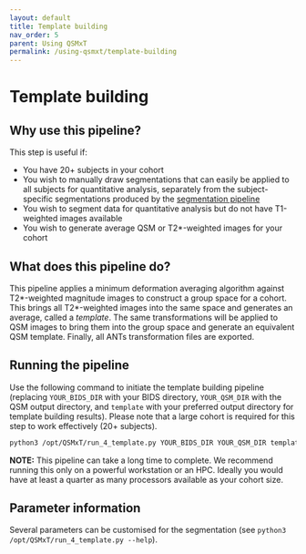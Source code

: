 ```yaml
---
layout: default
title: Template building
nav_order: 5
parent: Using QSMxT
permalink: /using-qsmxt/template-building
---
```


<head>
  <link rel="stylesheet" href="https://maxcdn.bootstrapcdn.com/bootstrap/3.4.1/css/bootstrap.min.css">
  <script src="https://ajax.googleapis.com/ajax/libs/jquery/3.6.0/jquery.min.js"></script>
  <script src="https://maxcdn.bootstrapcdn.com/bootstrap/3.4.1/js/bootstrap.min.js"></script>
</head>

# Template building

## Why use this pipeline?

This step is useful if:

 - You have 20+ subjects in your cohort
 - You wish to manually draw segmentations that can easily be applied to all subjects for quantitative analysis, separately from the subject-specific segmentations produced by the [segmentation pipeline](/using-qsmxt/segmentation)
 - You wish to segment data for quantitative analysis but do not have T1-weighted images available
 - You wish to generate average QSM or T2\*-weighted images for your cohort

## What does this pipeline do?

This pipeline applies a minimum deformation averaging algorithm against T2\*-weighted magnitude images to construct a group space for a cohort. This brings all T2\*-weighted images into the same space and generates an average, called a *template*. The same transformations will be applied to QSM images to bring them into the group space and generate an equivalent QSM template. Finally, all ANTs transformation files are exported.

## Running the pipeline

Use the following command to initiate the template building pipeline (replacing `YOUR_BIDS_DIR` with your BIDS directory, `YOUR_QSM_DIR` with the QSM output directory, and `template` with your preferred output directory for template building results). Please note that a large cohort is required for this step to work effectively (20+ subjects).

```bash
python3 /opt/QSMxT/run_4_template.py YOUR_BIDS_DIR YOUR_QSM_DIR template
```

**NOTE:** This pipeline can take a long time to complete. We recommend running this only on a powerful workstation or an HPC. Ideally you would have at least a quarter as many processors available as your cohort size.

## Parameter information

Several parameters can be customised for the segmentation (see `python3 /opt/QSMxT/run_4_template.py --help`).

<script>
$(document).ready(function(){
    $('[data-toggle="popover"]').popover();   
});
$("[data-toggle=popover]")
.popover({html:true})
</script>

